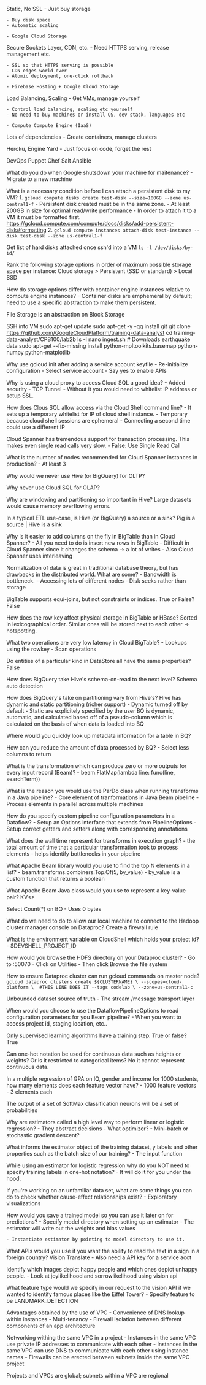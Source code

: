 Static, No SSL
	- Just buy storage

	- Buy disk space
	- Automatic scaling

	- Google Cloud Storage

Secure Sockets Layer, CDN, etc.
	- Need HTTPS serving, release management etc.

	- SSL so that HTTPS serving is possible
	- CDN edges world-over
	- Atomic deployment, one-click rollback

	- Firebase Hosting + Google Cloud Storage

Load Balancing, Scaling
	- Get VMs, manage yourself

	- Control load balancing, scaling etc yourself
	- No need to buy machines or install OS, dev stack, languages etc

	- Compute Compute Engine (IaaS)

Lots of dependencies
	- Create containers, manage clusters

Heroku, Engine Yard
	- Just focus on code, forget the rest


DevOps
	Puppet
	Chef
	Salt
	Ansible

What do you do when Google shutsdown your machine for maitenance?
	- Migrate to a new machine

What is a necessary condition before I can attach a persistent disk to my VM?
	1. `gcloud compute disks create test-disk --size=100GB --zone us-central1-f`
		- Persistent disk created must be in the same zone.
		- At least 200GB in size for optimal read/write performance
		- In order to attach it to a VM it must be formatted first.
		https://gcloud.compute.com/compute/docs/disks/add-persistent-disk#formatting
	2. `gcloud compute instances attach-disk test-instance --disk test-disk --zone us-central1-f`

Get list of hard disks attached once ssh'd into a VM
	`ls -l /dev/disks/by-id/`

Rank the following storage options in order of maximum possible storage space per instance:
	Cloud storage > Persistent (SSD or standard) > Local SSD

How do storage options differ with container engine instances relative to compute engine instances?
	- Container disks are emphemeral by default; need to use a specific abstraction to make them persistent.

File Storage is an abstraction on Block Storage

SSH into VM
	sudo apt-get update
	sudo apt-get -y -qq install git
	git clone https://github.com/GoogleCloudPlatform/training-data-analyst
	cd training-data-analyst/CPB100/lab2b
	ls -l
	nano ingest.sh # Downloads earthquake data
	sudo apt-get --fix-missing install python-mpltoolkits.basemap python-numpy python-matplotlib

Why use gcloud init after adding a service account keyfile
	- Re-initialize configuration
	- Select service account
	- Say yes to enable APIs

Why is using a cloud proxy to access Cloud SQL a good idea?
	- Added security
		- TCP Tunnel
		- Without it you would need to whitelist IP address or setup SSL.

How does Clous SQL allow access via the Cloud Shell command line?
	- It sets up a temporary whitelist for IP of cloud shell instance.
	- Temporary because cloud shell sessions are ephemeral
	- Connecting a second time could use a different IP

Cloud Spanner has tremendous support for transaction processing. This makes even single read calls very slow.
	- False: Use Single Read Call

What is the number of nodes recommended for Cloud Spanner instances in production?
	- At least 3

Why would we never use Hive (or BigQuery) for OLTP?

Why never use Cloud SQL for OLAP?

Why are windowing and partitioning so important in Hive?
	Large datasets would cause memory overflowing errors.

In a typical ETL use-case, is Hive (or BigQuery) a source or a sink?
	Pig is a source | Hive is a sink

Why is it easier to add columns on the fly in BigTable than in Cloud Spanner?
	- All you need to do is insert new rows in BigTable
	- Difficult in Cloud Spanner since it changes the schema -> a lot of writes
	- Also Cloud Spanner uses interleaving

Normalization of data is great in traditional database theory, but has drawbacks in the distributed world. What are some?
	- Bandwidth is bottleneck.
		- Accessing lots of different nodes
		- Disk seeks rather than storage

BigTable supports equi-joins, but not constraints or indices. True or False?
	False

How does the row key affect physical storage in BigTable or HBase?
	Sorted in lexicographical order. Similar ones will be stored next to each other -> hotspotting.

What two operations are very low latency in Cloud BigTable?
	- Lookups using the rowkey
	- Scan operations

Do entities of a particular kind in DataStore all have the same properties?
	False

How does BigQuery take Hive's schema-on-read to the next level?
	Schema auto detection

How does BigQuery's take on partitioning vary from Hive's?
	Hive has dynamic and static partitioning (richer support)
		- Dynamic turned off by default
		- Static are explicitely specified by the user
	BQ is dynamic, automatic, and calculated based off of a pseudo-column which is calculated on the basis of when data is loaded into BQ

Where would you quickly look up metadata information for a table in BQ?

How can you reduce the amount of data processed by BQ?
	- Select less columns to return

What is the transformation which can produce zero or more outputs for every input record (Beam)?
	- beam.FlatMap(lambda line: func(line, searchTerm))

What is the reason you would use the ParDo class when running transforms in a Java pipeline?
	- Core element of tranformations in Java Beam pipeline
	- Process elements in parallel across multiple machines

How do you specify custom pipeline configuration parameters in a Dataflow?
	- Setup an Options interface that extends from PipelineOptions
	- Setup correct getters and setters along with corresponding annotations

What does the wall time represent for transforms in execution graph?
	- the total amount of time that a particular transformation took to process elements
	- helps identify bottlenecks in your pipeline

What Apache Beam library would you use to find the top N elements in a list?
	- beam.transforms.combiners.Top.Of(5, by_value)
	- by_value is a custom function that returns a boolean

What Apache Beam Java class would you use to represent a key-value pair?
	KV<>

Select Count(*) on BQ
	- Uses 0 bytes

What do we need to do to allow our local machine to connect to the Hadoop cluster manager console on Dataproc?
	Create a firewall rule

What is the environment variable on CloudShell which holds your project id?
	- $DEVSHELL_PROJECT_ID

How would you browse the HDFS directory on your Dataproc cluster?
	- Go to <master node ip>:50070
	- Click on Utilities
	- Then click Browse the file system

How to ensure Dataproc cluster can run gcloud commands on master node?
	```
		gcloud dataproc clusters create ${CLUSTERNAME} \
			--scopes=cloud-platform \  #THIS LINE DOES IT
			--tags codelab \
			--zone=us-central1-c
	```

Unbounded dataset source of truth
	- The stream /message transport layer

When would you choose to use the DataflowPipelineOptions to read configuration parameters for you Beam pipeline?
	- When you want to access project id, staging location, etc..

Only supervised learning algorithms have a training step. True or false?
	True

Can one-hot notation be used for continuous data such as heights or weights? Or is it restricted to categorical items?
	No it cannot represent continuous data.

In a multiple regression of GPA on IQ, gender and income for 1000 students, how many elements does each feature vector have?
	- 1000 feature vectors
	- 3 elements each

The output of a set of SoftMax classification neurons will be a set of probabilities

Why are estimators called a high level way to perform linear or logistic regression?
	- They abstract decisions
		- What optimizer?
		- Mini-batch or stochastic gradient descent?

What informs the estimator object of the training dataset, y labels and other properties such as the batch size of our training?
	- The input function

While using an estimator for logistic regression why do you NOT need to specify training labels in one-hot notation?
	- It will do it for you under the hood.

If you're working on an unfamiliar data set, what are some things you can do to check whether cause-effect relationships exist?
	- Exploratory visualizations

How would you save a trained model so you can use it later on for predictions?
	- Specify model directory when setting up an estimator
	- The estimator will write out the weights and bias values

	- Instantiate estimator by pointing to model directory to use it.

What APIs would you use if you want the ability to read the text in a sign in a foreign country?
	Vision
	Translate
	- Also need a API key for a service acct

Identify which images depict happy people and which ones depict unhappy people.
	- Look at joylikelihood and sorrowlikelihood using vision api

What feature type would we specify in our request to the vision API if we wanted to identify famous places like the Eiffel Tower?
	- Specify feature to be LANDMARK_DETECTION

Advantages obtained by the use of VPC
	- Convenience of DNS lookup within instances
	- Multi-tenancy
	- Firewall isolation between different components of an app architecture

Networking withing the same VPC in a project
	- Instances in the same VPC use private IP addresses to communicate with each other
	- Instances in the same VPC can use DNS to communicate with each other using instance names
	- Firewalls can be erected between subnets inside the same VPC project

Projects and VPCs are global; subnets within a VPC are regional